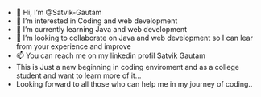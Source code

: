 - 👋 Hi, I’m @Satvik-Gautam
- 👀 I’m interested in Coding and web development 
- 🌱 I’m currently learning Java and web development 
- 💞️ I’m looking to collaborate on Java and web development so I can lear from your experience and improve 
- 📫 You can reach me on my linkedin profil Satvik Gautam
- This is Just a new beginning in coding enviroment and as a college student and want to learn more of it...
- Looking forward to all those who can help me in my journey of coding..

<!---
Satvik-Gautam/Satvik-Gautam is a ✨ special ✨ repository because its `README.md` (this file) appears on your GitHub profile.
You can click the Preview link to take a look at your changes.
--->
